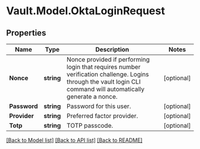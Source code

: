 # Vault.Model.OktaLoginRequest

## Properties

Name | Type | Description | Notes
------------ | ------------- | ------------- | -------------
**Nonce** | **string** | Nonce provided if performing login that requires number verification challenge. Logins through the vault login CLI command will automatically generate a nonce. | [optional] 
**Password** | **string** | Password for this user. | [optional] 
**Provider** | **string** | Preferred factor provider. | [optional] 
**Totp** | **string** | TOTP passcode. | [optional] 

[[Back to Model list]](../README.md#documentation-for-models) [[Back to API list]](../README.md#documentation-for-api-endpoints) [[Back to README]](../README.md)

